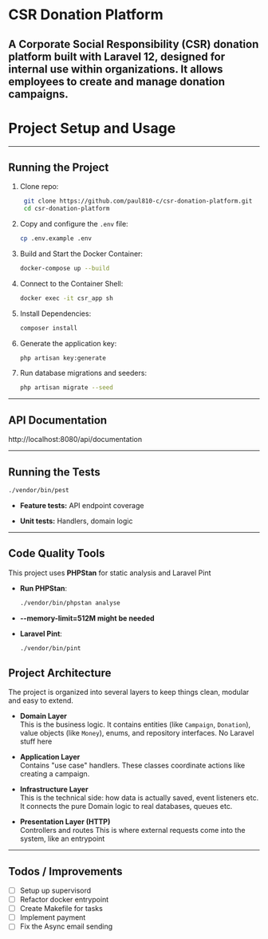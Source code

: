 # CSR Donation Platform

A Corporate Social Responsibility (CSR) donation platform built with Laravel 12, designed for internal use within organizations.
It allows employees to create and manage donation campaigns.
---

# Project Setup and Usage

---

## Running the Project

1. Clone repo:
   ```bash
    git clone https://github.com/paul810-c/csr-donation-platform.git
    cd csr-donation-platform
   ```

2. Copy and configure the `.env` file:
   ```bash
   cp .env.example .env
   ```

3. Build and Start the Docker Container:
   ```bash
   docker-compose up --build
   ```

4. Connect to the Container Shell:
   ```bash
   docker exec -it csr_app sh
   ```

5. Install Dependencies:
   ```bash
   composer install
   ```

6. Generate the application key:
   ```bash
   php artisan key:generate
   ```
   
7. Run database migrations and seeders:
   ```bash
   php artisan migrate --seed
   ```
   
---

## API Documentation

http://localhost:8080/api/documentation

---

## Running the Tests

   ```bash
   ./vendor/bin/pest
   ```
- **Feature tests:** API endpoint coverage

- **Unit tests:** Handlers, domain logic

---

## Code Quality Tools

This project uses **PHPStan** for static analysis and Laravel Pint

- **Run PHPStan**:
  ```bash
  ./vendor/bin/phpstan analyse
  ```
 - **--memory-limit=512M might be needed**


- **Laravel Pint**:
  ```bash
  ./vendor/bin/pint
  ```
  
## Project Architecture

The project is organized into several layers to keep things clean, modular and easy to extend.

- **Domain Layer**  
  This is the business logic.
  It contains entities (like `Campaign`, `Donation`), value objects (like `Money`), enums, and repository interfaces. 
  No Laravel stuff here

- **Application Layer**  
  Contains "use case" handlers.
  These classes coordinate actions like creating a campaign.

- **Infrastructure Layer**  
  This is the technical side: how data is actually saved, event listeners etc.
  It connects the pure Domain logic to real databases, queues etc.

- **Presentation Layer (HTTP)**  
  Controllers and routes
  This is where external requests come into the system, like an entrypoint 

---


## Todos / Improvements

- [ ] Setup up supervisord
- [ ] Refactor docker entrypoint
- [ ] Create Makefile for tasks
- [ ] Implement payment
- [ ] Fix the Async email sending
